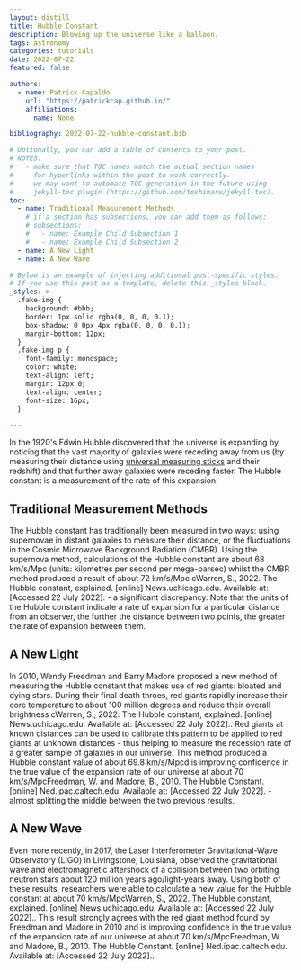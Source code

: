 ```yaml
---
layout: distill
title: Hubble Constant
description: Blowing up the universe like a balloon.
tags: astronomy
categories: tutorials
date: 2022-07-22
featured: false

authors:
  - name: Patrick Capaldo
    url: "https://patrickcap.github.io/"
    affiliations:
      name: None

bibliography: 2022-07-22-hubble-constant.bib

# Optionally, you can add a table of contents to your post.
# NOTES:
#   - make sure that TOC names match the actual section names
#     for hyperlinks within the post to work correctly.
#   - we may want to automate TOC generation in the future using
#     jekyll-toc plugin (https://github.com/toshimaru/jekyll-toc).
toc:
  - name: Traditional Measurement Methods
    # if a section has subsections, you can add them as follows:
    # subsections:
    #   - name: Example Child Subsection 1
    #   - name: Example Child Subsection 2
  - name: A New Light
  - name: A New Wave

# Below is an example of injecting additional post-specific styles.
# If you use this post as a template, delete this _styles block.
_styles: >
  .fake-img {
    background: #bbb;
    border: 1px solid rgba(0, 0, 0, 0.1);
    box-shadow: 0 0px 4px rgba(0, 0, 0, 0.1);
    margin-bottom: 12px;
  }
  .fake-img p {
    font-family: monospace;
    color: white;
    text-align: left;
    margin: 12px 0;
    text-align: center;
    font-size: 16px;
  }

---
```


In the 1920's Edwin Hubble discovered that the universe is expanding by noticing that the vast majority of galaxies were receding away from us (by measuring their distance using [universal measuring sticks](_posts/2022-05-17-tutorial-universal-measuring-sticks.md) and their redshift) and that further away galaxies were receding faster. The Hubble constant is a measurement of the rate of this expansion.

## Traditional Measurement Methods

The Hubble constant has traditionally been measured in two ways: using supernovae in distant galaxies to measure their distance, or the fluctuations in the Cosmic Microwave Background Radiation (CMBR). Using the supernova method, calculations of the Hubble constant are about 68 km/s/Mpc (units: kilometres per second per mega-parsec) whilst the CMBR method produced a result of about 72 km/s/Mpc c<d-footnote>Warren, S., 2022. The Hubble constant, explained. [online] News.uchicago.edu. Available at: [Accessed 22 July 2022].</d-footnote> - a significant discrepancy. Note that the units of the Hubble constant indicate a rate of expansion for a particular distance from an observer, the further the distance between two points, the greater the rate of expansion between them.


## A New Light

In 2010, Wendy Freedman and Barry Madore proposed a new method of measuring the Hubble constant that makes use of red giants: bloated and dying stars. During their final death throes, red giants rapidly increase their core temperature to about 100 million degrees and reduce their overall brightness c<d-footnote>Warren, S., 2022. The Hubble constant, explained. [online] News.uchicago.edu. Available at: [Accessed 22 July 2022].</d-footnote>. Red giants at known distances can be used to calibrate this pattern to be applied to red giants at unknown distances - thus helping to measure the recession rate of a greater sample of galaxies in our universe. This method produced a Hubble constant value of about 69.8 km/s/Mpcd is improving confidence in the true value of the expansion rate of our universe at about 70 km/s/Mpc<d-footnote>Freedman, W. and Madore, B., 2010. The Hubble Constant. [online] Ned.ipac.caltech.edu. Available at: [Accessed 22 July 2022].</d-footnote> - almost splitting the middle between the two previous results.

## A New Wave

Even more recently, in 2017, the Laser Interferometer Gravitational-Wave Observatory (LIGO) in Livingstone, Louisiana, observed the gravitational wave and electromagnetic aftershock of a collision between two orbiting neutron stars about 120 million years ago/light-years away. Using both of these results, researchers were able to calculate a new value for the Hubble constant at about 70 km/s/Mpc<d-footnote>Warren, S., 2022. The Hubble constant, explained. [online] News.uchicago.edu. Available at: [Accessed 22 July 2022].</d-footnote>. This result strongly agrees with the red giant method found by Freedman and Madore in 2010 and is improving confidence in the true value of the expansion rate of our universe at about 70 km/s/Mpc<d-footnote>Freedman, W. and Madore, B., 2010. The Hubble Constant. [online] Ned.ipac.caltech.edu. Available at: [Accessed 22 July 2022].</d-footnote>.